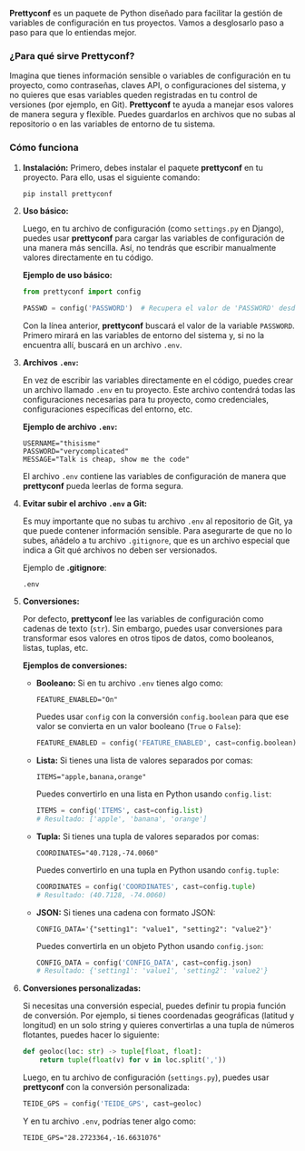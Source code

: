 **Prettyconf** es un paquete de Python diseñado para facilitar la gestión de variables de configuración en tus proyectos. Vamos a desglosarlo paso a paso para que lo entiendas mejor.

### ¿Para qué sirve Prettyconf?

Imagina que tienes información sensible o variables de configuración en tu proyecto, como contraseñas, claves API, o configuraciones del sistema, y no quieres que esas variables queden registradas en tu control de versiones (por ejemplo, en Git). **Prettyconf** te ayuda a manejar esos valores de manera segura y flexible. Puedes guardarlos en archivos que no subas al repositorio o en las variables de entorno de tu sistema.

### **Cómo funciona**

1. **Instalación:**
   Primero, debes instalar el paquete **prettyconf** en tu proyecto. Para ello, usas el siguiente comando:

   ```bash
   pip install prettyconf
   ```

2. **Uso básico:**

   Luego, en tu archivo de configuración (como `settings.py` en Django), puedes usar **prettyconf** para cargar las variables de configuración de una manera más sencilla. Así, no tendrás que escribir manualmente valores directamente en tu código.

   **Ejemplo de uso básico:**
   ```python
   from prettyconf import config

   PASSWD = config('PASSWORD')  # Recupera el valor de 'PASSWORD' desde una variable de entorno o archivo .env
   ```

   Con la línea anterior, **prettyconf** buscará el valor de la variable `PASSWORD`. Primero mirará en las variables de entorno del sistema y, si no la encuentra allí, buscará en un archivo `.env`.

3. **Archivos `.env`:**

   En vez de escribir las variables directamente en el código, puedes crear un archivo llamado `.env` en tu proyecto. Este archivo contendrá todas las configuraciones necesarias para tu proyecto, como credenciales, configuraciones específicas del entorno, etc.

   **Ejemplo de archivo `.env`:**
   ```plaintext
   USERNAME="thisisme"
   PASSWORD="verycomplicated"
   MESSAGE="Talk is cheap, show me the code"
   ```

   El archivo `.env` contiene las variables de configuración de manera que **prettyconf** pueda leerlas de forma segura.

4. **Evitar subir el archivo `.env` a Git:**

   Es muy importante que no subas tu archivo `.env` al repositorio de Git, ya que puede contener información sensible. Para asegurarte de que no lo subes, añádelo a tu archivo `.gitignore`, que es un archivo especial que indica a Git qué archivos no deben ser versionados.

   Ejemplo de **.gitignore**:
   ```plaintext
   .env
   ```

5. **Conversiones:**

   Por defecto, **prettyconf** lee las variables de configuración como cadenas de texto (`str`). Sin embargo, puedes usar conversiones para transformar esos valores en otros tipos de datos, como booleanos, listas, tuplas, etc.

   **Ejemplos de conversiones:**

   - **Booleano:**
     Si en tu archivo `.env` tienes algo como:
     ```plaintext
     FEATURE_ENABLED="On"
     ```
     Puedes usar `config` con la conversión `config.boolean` para que ese valor se convierta en un valor booleano (`True` o `False`):

     ```python
     FEATURE_ENABLED = config('FEATURE_ENABLED', cast=config.boolean)
     ```

   - **Lista:**
     Si tienes una lista de valores separados por comas:
     ```plaintext
     ITEMS="apple,banana,orange"
     ```
     Puedes convertirlo en una lista en Python usando `config.list`:
     ```python
     ITEMS = config('ITEMS', cast=config.list)
     # Resultado: ['apple', 'banana', 'orange']
     ```

   - **Tupla:**
     Si tienes una tupla de valores separados por comas:
     ```plaintext
     COORDINATES="40.7128,-74.0060"
     ```
     Puedes convertirlo en una tupla en Python usando `config.tuple`:
     ```python
     COORDINATES = config('COORDINATES', cast=config.tuple)
     # Resultado: (40.7128, -74.0060)
     ```

   - **JSON:**
     Si tienes una cadena con formato JSON:
     ```plaintext
     CONFIG_DATA='{"setting1": "value1", "setting2": "value2"}'
     ```
     Puedes convertirla en un objeto Python usando `config.json`:
     ```python
     CONFIG_DATA = config('CONFIG_DATA', cast=config.json)
     # Resultado: {'setting1': 'value1', 'setting2': 'value2'}
     ```

6. **Conversiones personalizadas:**

   Si necesitas una conversión especial, puedes definir tu propia función de conversión. Por ejemplo, si tienes coordenadas geográficas (latitud y longitud) en un solo string y quieres convertirlas a una tupla de números flotantes, puedes hacer lo siguiente:

   ```python
   def geoloc(loc: str) -> tuple[float, float]:
       return tuple(float(v) for v in loc.split(','))
   ```

   Luego, en tu archivo de configuración (`settings.py`), puedes usar **prettyconf** con la conversión personalizada:

   ```python
   TEIDE_GPS = config('TEIDE_GPS', cast=geoloc)
   ```

   Y en tu archivo `.env`, podrías tener algo como:
   ```plaintext
   TEIDE_GPS="28.2723364,-16.6631076"
   ```

